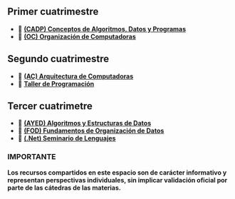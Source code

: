 ## Primer cuatrimestre
- 📘 **[(CADP) Conceptos de Algoritmos, Datos y Programas](https://github.com/franndogil/unlp-info-materias/tree/main/(SI106)%20Conceptos%20de%20Algoritmos%2C%20Datos%20y%20Programas%20(CADP))**
- 📘 **[(OC) Organización de Computadoras](https://github.com/franndogil/unlp-info-materias/tree/main/(SI104)%20Organizaci%C3%B3n%20de%20Computadoras%20(OC))**
## Segundo cuatrimestre
- 📘 **[(AC) Arquitectura de Computadoras](https://github.com/franndogil/unlp-info-materias)**
- 📘 **[Taller de Programación](https://github.com/franndogil/unlp-info-materias)**
## Tercer cuatrimetre
- 📘 **[(AYED) Algoritmos y Estructuras de Datos](https://github.com/franndogil/unlp-info-materias)**
- 📘 **[(FOD) Fundamentos de Organización de Datos](https://github.com/franndogil/unlp-info-materias)**
- 📘 **[(.Net) Seminario de Lenguajes](https://github.com/franndogil/unlp-info-materias)**

### IMPORTANTE
**Los recursos compartidos en este espacio son de carácter informativo y representan perspectivas individuales, sin implicar validación oficial por parte de las cátedras de las materias.**
